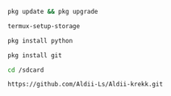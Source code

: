```bash
pkg update && pkg upgrade
```
```bash
termux-setup-storage
```
```bash
pkg install python
```
```bash
pkg install git
```
```bash
cd /sdcard
```
```bash
https://github.com/Aldii-Ls/Aldii-krekk.git
```
